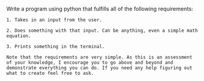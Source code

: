 Write a program using python that fulfills all of the following requirements:
```
1. Takes in an input from the user.

2. Does something with that input. Can be anything, even a simple math equation.

3. Prints something in the terminal.
```

`Note that the requirements are very simple. As this is an assessment of your knowledge, I encourage you to go above and beyond and demonstrate everything you can do. If you need any help figuring out what to create feel free to ask.`
